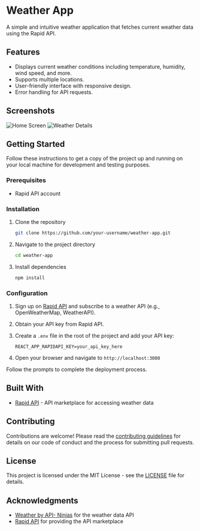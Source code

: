 # Weather App

A simple and intuitive weather application that fetches current weather data using the Rapid API.

## Features

- Displays current weather conditions including temperature, humidity, wind speed, and more.
- Supports multiple locations.
- User-friendly interface with responsive design.
- Error handling for API requests.

## Screenshots

![Home Screen](screenshots/screenshot1.png)
![Weather Details](screenshots/screenshot2.png)

## Getting Started

Follow these instructions to get a copy of the project up and running on your local machine for development and testing purposes.

### Prerequisites

- Rapid API account

### Installation

1. Clone the repository
   ```bash
   git clone https://github.com/your-username/weather-app.git
   ```
2. Navigate to the project directory
   ```bash
   cd weather-app
   ```
3. Install dependencies
   ```bash
   npm install
   ```

### Configuration

1. Sign up on [Rapid API](https://rapidapi.com) and subscribe to a weather API (e.g., OpenWeatherMap, WeatherAPI).
2. Obtain your API key from Rapid API.
3. Create a `.env` file in the root of the project and add your API key:
   ```plaintext
   REACT_APP_RAPIDAPI_KEY=your_api_key_here
   ```

2. Open your browser and navigate to `http://localhost:3000`

Follow the prompts to complete the deployment process.

## Built With

- [Rapid API](https://rapidapi.com/) - API marketplace for accessing weather data

## Contributing

Contributions are welcome! Please read the [contributing guidelines](CONTRIBUTING.md) for details on our code of conduct and the process for submitting pull requests.

## License

This project is licensed under the MIT License - see the [LICENSE](LICENSE) file for details.

## Acknowledgments

- [Weather by API- Ninjas](https://rapidapi.com/apininjas/api/weather-by-api-ninjas/) for the weather data API
- [Rapid API](https://rapidapi.com/) for providing the API marketplace
